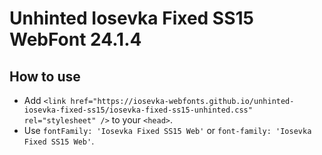 # Unhinted Iosevka Fixed SS15 WebFont 24.1.4

## How to use

- Add `<link href="https://iosevka-webfonts.github.io/unhinted-iosevka-fixed-ss15/iosevka-fixed-ss15-unhinted.css" rel="stylesheet" />` to your `<head>`.
- Use `fontFamily: 'Iosevka Fixed SS15 Web'` or `font-family: 'Iosevka Fixed SS15 Web'`.
